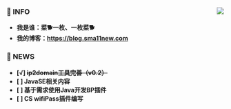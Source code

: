 ### 🎈 INFO            <img align="right" src="https://github-readme-stats.vercel.app/api?username=Sma11New&show_icons=true&theme=radical">
  * **我是谁：菜🐕一枚、一枚菜🐕**   
  * **我的博客：https://blog.sma11new.com**

### 🎈 NEWS
  * **[√] ~~ip2domain工具完善（v0.2）~~**
  * **[ ] JavaSE相关内容**
  * **[ ] 基于需求使用Java开发BP插件**
  * **[ ] CS wifiPass插件编写**


